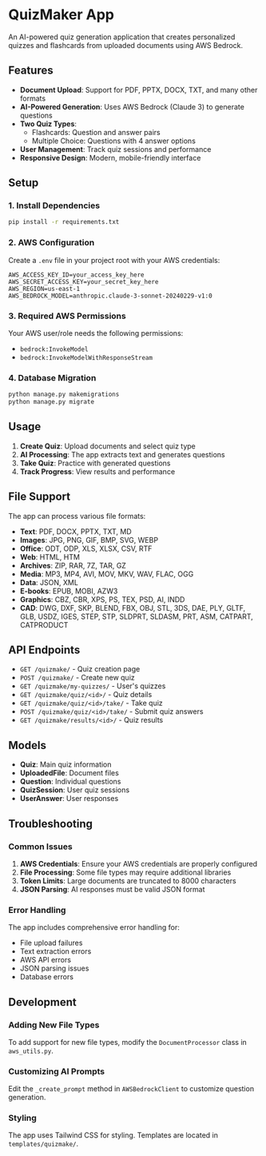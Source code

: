 # QuizMaker App

An AI-powered quiz generation application that creates personalized quizzes and flashcards from uploaded documents using AWS Bedrock.

## Features

- **Document Upload**: Support for PDF, PPTX, DOCX, TXT, and many other formats
- **AI-Powered Generation**: Uses AWS Bedrock (Claude 3) to generate questions
- **Two Quiz Types**: 
  - Flashcards: Question and answer pairs
  - Multiple Choice: Questions with 4 answer options
- **User Management**: Track quiz sessions and performance
- **Responsive Design**: Modern, mobile-friendly interface

## Setup

### 1. Install Dependencies

```bash
pip install -r requirements.txt
```

### 2. AWS Configuration

Create a `.env` file in your project root with your AWS credentials:

```env
AWS_ACCESS_KEY_ID=your_access_key_here
AWS_SECRET_ACCESS_KEY=your_secret_key_here
AWS_REGION=us-east-1
AWS_BEDROCK_MODEL=anthropic.claude-3-sonnet-20240229-v1:0
```

### 3. Required AWS Permissions

Your AWS user/role needs the following permissions:
- `bedrock:InvokeModel`
- `bedrock:InvokeModelWithResponseStream`

### 4. Database Migration

```bash
python manage.py makemigrations
python manage.py migrate
```

## Usage

1. **Create Quiz**: Upload documents and select quiz type
2. **AI Processing**: The app extracts text and generates questions
3. **Take Quiz**: Practice with generated questions
4. **Track Progress**: View results and performance

## File Support

The app can process various file formats:
- **Text**: PDF, DOCX, PPTX, TXT, MD
- **Images**: JPG, PNG, GIF, BMP, SVG, WEBP
- **Office**: ODT, ODP, XLS, XLSX, CSV, RTF
- **Web**: HTML, HTM
- **Archives**: ZIP, RAR, 7Z, TAR, GZ
- **Media**: MP3, MP4, AVI, MOV, MKV, WAV, FLAC, OGG
- **Data**: JSON, XML
- **E-books**: EPUB, MOBI, AZW3
- **Graphics**: CBZ, CBR, XPS, PS, TEX, PSD, AI, INDD
- **CAD**: DWG, DXF, SKP, BLEND, FBX, OBJ, STL, 3DS, DAE, PLY, GLTF, GLB, USDZ, IGES, STEP, STP, SLDPRT, SLDASM, PRT, ASM, CATPART, CATPRODUCT

## API Endpoints

- `GET /quizmake/` - Quiz creation page
- `POST /quizmake/` - Create new quiz
- `GET /quizmake/my-quizzes/` - User's quizzes
- `GET /quizmake/quiz/<id>/` - Quiz details
- `GET /quizmake/quiz/<id>/take/` - Take quiz
- `POST /quizmake/quiz/<id>/take/` - Submit quiz answers
- `GET /quizmake/results/<id>/` - Quiz results

## Models

- **Quiz**: Main quiz information
- **UploadedFile**: Document files
- **Question**: Individual questions
- **QuizSession**: User quiz sessions
- **UserAnswer**: User responses

## Troubleshooting

### Common Issues

1. **AWS Credentials**: Ensure your AWS credentials are properly configured
2. **File Processing**: Some file types may require additional libraries
3. **Token Limits**: Large documents are truncated to 8000 characters
4. **JSON Parsing**: AI responses must be valid JSON format

### Error Handling

The app includes comprehensive error handling for:
- File upload failures
- Text extraction errors
- AWS API errors
- JSON parsing issues
- Database errors

## Development

### Adding New File Types

To add support for new file types, modify the `DocumentProcessor` class in `aws_utils.py`.

### Customizing AI Prompts

Edit the `_create_prompt` method in `AWSBedrockClient` to customize question generation.

### Styling

The app uses Tailwind CSS for styling. Templates are located in `templates/quizmake/`. 